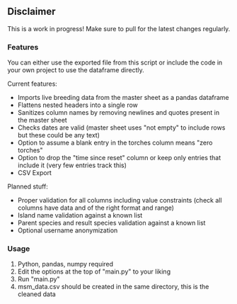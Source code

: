 ## Disclaimer

This is a work in progress! Make sure to pull for the latest changes regularly.

### Features
    
You can either use the exported file from this script or include the code in your own project to use the dataframe directly. 

Current features:

- Imports live breeding data from the master sheet as a pandas dataframe
- Flattens nested headers into a single row
- Sanitizes column names by removing newlines and quotes present in the master sheet
- Checks dates are valid (master sheet uses "not empty" to include rows but these could be any text)
- Option to assume a blank entry in the torches column means "zero torches"
- Option to drop the "time since reset" column or keep only entries that include it (very few entries track this)
- CSV Export

Planned stuff:

- Proper validation for all columns including value constraints (check all columns have data and of the right format and range)
- Island name validation against a known list
- Parent species and result species validation against a known list
- Optional username anonymization

### Usage

1. Python, pandas, numpy required
2. Edit the options at the top of "main.py" to your liking
3. Run "main.py"
4. msm_data.csv should be created in the same directory, this is the cleaned data